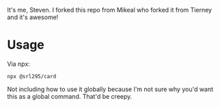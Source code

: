 It's me, Steven. I forked this repo from Mikeal who forked it from Tierney and it's awesome!

# Usage
Via npx:
```
npx @srl295/card
```

Not including how to use it globally because I'm not sure why you'd want this as a global command. That'd be creepy.
